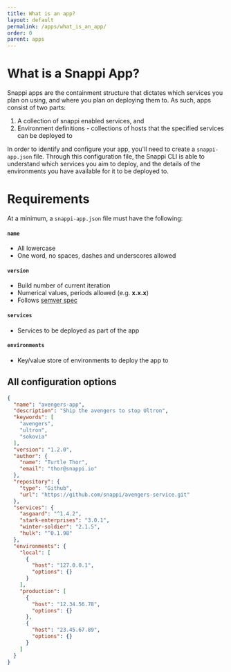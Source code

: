 ```yaml
---
title: What is an app?
layout: default
permalink: /apps/what_is_an_app/
order: 0
parent: apps
---
```


# What is a Snappi App?
Snappi apps are the containment structure that dictates which services you plan on using, and where you plan on 
deploying them to. As such, apps consist of two parts:

1. A collection of snappi enabled services, and
2. Environment definitions - collections of hosts that the specified services can be deployed to

In order to identify and configure your app, you'll need to create a `snappi-app.json` file. Through this configuration 
file, the Snappi CLI is able to understand which services you aim to deploy, and the details of the environments you 
have available for it to be deployed to. 

# Requirements
At a minimum, a `snappi-app.json` file must have the following:

#### `name`
* All lowercase
* One word, no spaces, dashes and underscores allowed

#### `version`
* Build number of current iteration
* Numerical values, periods allowed (e.g. **x.x.x**)
* Follows [semver spec](https://docs.npmjs.com/getting-started/semantic-versioning)

#### `services`
* Services to be deployed as part of the app

#### `environments`
* Key/value store of environments to deploy the app to

## All configuration options

```json
{
  "name": "avengers-app",
  "description": "Ship the avengers to stop Ultron",
  "keywords": [
    "avengers",
    "ultron",
    "sokovia"
  ],
  "version": "1.2.0",
  "author": {
    "name": "Turtle Thor",
    "email": "thor@snappi.io"
  },
  "repository": {
    "type": "Github",
    "url": "https://github.com/snappi/avengers-service.git"
  },
  "services": {
    "asgaard": "^1.4.2",
    "stark-enterprises": "3.0.1",
    "winter-soldier": "2.1.5",
    "hulk": "^0.1.98"
  },
  "environments": {
    "local": [
      {
        "host": "127.0.0.1",
        "options": {}
      }
    ],
    "production": [
      {
        "host": "12.34.56.78",
        "options": {}
      },
      {
        "host": "23.45.67.89",
        "options": {}
      }
    ]
  }
}
```

